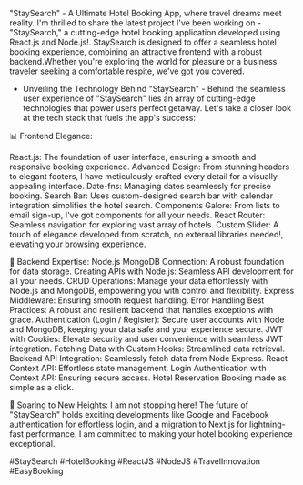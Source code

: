 "StaySearch" - A Ultimate Hotel Booking App, where travel dreams meet reality.
I'm thrilled to share the latest project I've been working on - "StaySearch," a cutting-edge hotel booking application developed using React.js and Node.js!.
StaySearch is designed to offer a seamless hotel booking experience, combining an attractive frontend with a robust backend.Whether you're exploring the world for pleasure or a business traveler seeking a comfortable respite, we've got you covered.
*  Unveiling the Technology Behind "StaySearch" - Behind the seamless user experience of "StaySearch" lies an array of cutting-edge technologies that power users perfect getaway. Let's take a closer look at the tech stack that fuels the app's success:

📊 Frontend Elegance:

 React.js: The foundation of user interface, ensuring a smooth and responsive booking experience.
 Advanced Design: From stunning headers to elegant footers, I have meticulously crafted every detail for a visually appealing interface.
 Date-fns: Managing dates seamlessly for precise booking.
 Search Bar: Uses custom-designed search bar with calendar integration simplifies the hotel search.
 Components Galore: From lists to email sign-up, I've got components for all your needs.
 React Router: Seamless navigation for exploring vast array of hotels.
 Custom Slider: A touch of elegance developed from scratch, no external libraries needed!, elevating your browsing experience.

💼 Backend Expertise:
 Node.js MongoDB Connection: A robust foundation for data storage.
 Creating APIs with Node.js: Seamless API development for all your needs.
 CRUD Operations: Manage your data effortlessly with Node.js and MongoDB, empowering you with control and flexibility.
 Express Middleware: Ensuring smooth request handling.
 Error Handling Best Practices: A robust and resilient backend that handles exceptions with grace.
 Authentication (Login / Register): Secure user accounts with Node and MongoDB, keeping your data safe and your experience secure.
 JWT with Cookies:  Elevate security and user convenience with seamless JWT integration.
 Fetching Data with Custom Hooks: Streamlined data retrieval.
 Backend API Integration: Seamlessly fetch data from Node Express.
 React Context API: Effortless state management.
 Login Authentication with Context API: Ensuring secure access.
 Hotel Reservation Booking made as simple as a click.

🚁 Soaring to New Heights:
 I am not stopping here! The future of "StaySearch" holds exciting developments like Google and Facebook authentication for effortless login, and a migration to Next.js for lightning-fast performance. I am committed to making your hotel booking experience exceptional.

#StaySearch #HotelBooking #ReactJS #NodeJS #TravelInnovation #EasyBooking
 
